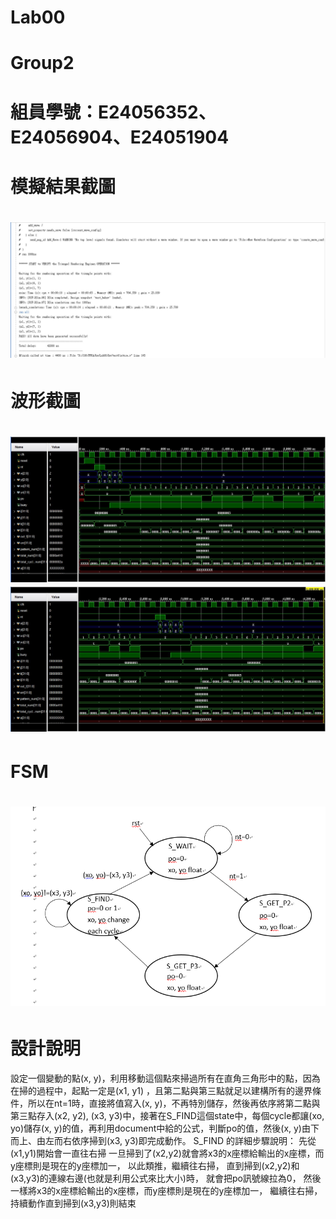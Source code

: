 Lab00
===============================
# Group2
組員學號：E24056352、E24056904、E24051904
===============================
模擬結果截圖
===============================
![image](https://github.com/FPGAGROUP2/2019_FPGA_Design_Group2/blob/master/HW0/img/result.jpg)
===============================
波形截圖
===============================
![image](https://github.com/FPGAGROUP2/2019_FPGA_Design_Group2/blob/master/HW0/img/waveform1.jpg)
![image](https://github.com/FPGAGROUP2/2019_FPGA_Design_Group2/blob/master/HW0/img/waveform2.jpg)
===============================
FSM
===============================
![image](https://github.com/FPGAGROUP2/2019_FPGA_Design_Group2/blob/master/HW0/img/FSM_LAB00.PNG)
===============================
設計說明
===============================
設定一個變動的點(x, y)，利用移動這個點來掃過所有在直角三角形中的點，因為在掃的過程中，起點一定是(x1, y1) ，且第二點與第三點就足以建構所有的邊界條件，所以在nt=1時，直接將值寫入(x, y)，不再特別儲存，然後再依序將第二點與第三點存入(x2, y2), (x3, y3)中，接著在S_FIND這個state中，每個cycle都讓(xo, yo)儲存(x, y)的值，再利用document中給的公式，判斷po的值，然後(x, y)由下而上、由左而右依序掃到(x3, y3)即完成動作。
S_FIND 的詳細步驟說明：
先從(x1,y1)開始會一直往右掃
一旦掃到了(x2,y2)就會將x3的x座標給輸出的x座標，而y座標則是現在的y座標加一，
以此類推，繼續往右掃，
直到掃到(x2,y2)和(x3,y3)的連線右邊(也就是利用公式來比大小)時，
就會把po訊號線拉為0，
然後一樣將x3的x座標給輸出的x座標，而y座標則是現在的y座標加一，
繼續往右掃，
持續動作直到掃到(x3,y3)則結束
